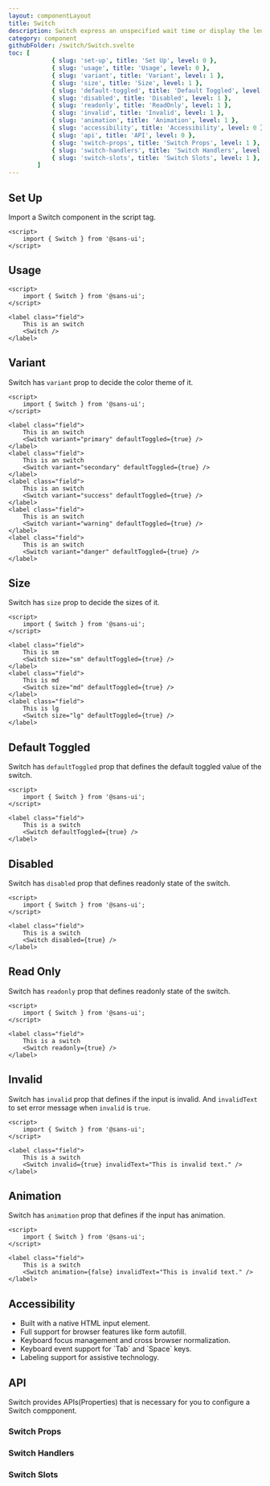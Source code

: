 ```yaml
---
layout: componentLayout
title: Switch
description: Switch express an unspecified wait time or display the length of a process.
category: component
githubFolder: /switch/Switch.svelte
toc: [
			{ slug: 'set-up', title: 'Set Up', level: 0 },
			{ slug: 'usage', title: 'Usage', level: 0 },
			{ slug: 'variant', title: 'Variant', level: 1 },
			{ slug: 'size', title: 'Size', level: 1 },
			{ slug: 'default-toggled', title: 'Default Toggled', level: 1 },
			{ slug: 'disabled', title: 'Disabled', level: 1 },
			{ slug: 'readonly', title: 'ReadOnly', level: 1 },
			{ slug: 'invalid', title: 'Invalid', level: 1 },
			{ slug: 'animation', title: 'Animation', level: 1 },
			{ slug: 'accessibility', title: 'Accessibility', level: 0 },
			{ slug: 'api', title: 'API', level: 0 },
			{ slug: 'switch-props', title: 'Switch Props', level: 1 },
			{ slug: 'switch-handlers', title: 'Switch Handlers', level: 1 },
			{ slug: 'switch-slots', title: 'Switch Slots', level: 1 },
		]
---
```


<script>
	import { Switch } from '$lib';
	import SwitchTemplate from "../../../../stories/switch/templates/SwitchTemplate.svelte"
	import { PropertyTable, SlotTable, HandlerTable, CodeBlockWrapper, AccessibilityIcon }from "../../../mdsvex/components/index.ts"
	import * as Component from "../../../mdsvex/+layout.svelte"
	import { switchProps, switchHandlers, switchSlots } from "./switch-props.ts"
</script>

## Set Up

Import a Switch component in the script tag.

<CodeBlockWrapper>

```svelte
<script>
	import { Switch } from '@sans-ui';
</script>
```

</CodeBlockWrapper>

## Usage

<SwitchTemplate  />

<CodeBlockWrapper>

```svelte
<script>
	import { Switch } from '@sans-ui';
</script>

<label class="field">
	This is an switch
	<Switch />
</label>
```

</CodeBlockWrapper>

## Variant

Switch has `variant` prop to decide the color theme of it.

<div class="flex flex-col gap-4">
	<SwitchTemplate variant="primary" defaultToggled={true} />
	<SwitchTemplate variant="secondary" defaultToggled={true} />
	<SwitchTemplate variant="success" defaultToggled={true} />
	<SwitchTemplate variant="warning" defaultToggled={true} />
	<SwitchTemplate variant="danger" defaultToggled={true} />
</div>

<CodeBlockWrapper>

```svelte
<script>
	import { Switch } from '@sans-ui';
</script>

<label class="field">
	This is an switch
	<Switch variant="primary" defaultToggled={true} />
</label>
<label class="field">
	This is an switch
	<Switch variant="secondary" defaultToggled={true} />
</label>
<label class="field">
	This is an switch
	<Switch variant="success" defaultToggled={true} />
</label>
<label class="field">
	This is an switch
	<Switch variant="warning" defaultToggled={true} />
</label>
<label class="field">
	This is an switch
	<Switch variant="danger" defaultToggled={true} />
</label>
```

</CodeBlockWrapper>

## Size

Switch has `size` prop to decide the sizes of it.

<div class="flex flex-col gap-4">
	<SwitchTemplate size="sm" label="This is sm" defaultToggled={true} />
	<SwitchTemplate size="md" label="This is md" defaultToggled={true} />
	<SwitchTemplate size="lg" label="This is lg" defaultToggled={true} />
</div>

<CodeBlockWrapper>

```svelte
<script>
	import { Switch } from '@sans-ui';
</script>

<label class="field">
	This is sm
	<Switch size="sm" defaultToggled={true} />
</label>
<label class="field">
	This is md
	<Switch size="md" defaultToggled={true} />
</label>
<label class="field">
	This is lg
	<Switch size="lg" defaultToggled={true} />
</label>
```

</CodeBlockWrapper>

## Default Toggled

Switch has `defaultToggled` prop that defines the default toggled value of the switch.

<SwitchTemplate defaultToggled={true} />

<CodeBlockWrapper>

```svelte
<script>
	import { Switch } from '@sans-ui';
</script>

<label class="field">
	This is a switch
	<Switch defaultToggled={true} />
</label>
```

</CodeBlockWrapper>

## Disabled

Switch has `disabled` prop that defines readonly state of the switch.

<SwitchTemplate disabled={true} />

<CodeBlockWrapper>

```svelte
<script>
	import { Switch } from '@sans-ui';
</script>

<label class="field">
	This is a switch
	<Switch disabled={true} />
</label>
```

</CodeBlockWrapper>

## Read Only

Switch has `readonly` prop that defines readonly state of the switch.

<SwitchTemplate readonly={true} />

<CodeBlockWrapper>

```svelte
<script>
	import { Switch } from '@sans-ui';
</script>

<label class="field">
	This is a switch
	<Switch readonly={true} />
</label>
```

</CodeBlockWrapper>

## Invalid

Switch has `invalid` prop that defines if the input is invalid. And `invalidText` to set error message when `invalid` is `true`.

<SwitchTemplate invalid={true} invalidText="This is invalid text." />

<CodeBlockWrapper>

```svelte
<script>
	import { Switch } from '@sans-ui';
</script>

<label class="field">
	This is a switch
	<Switch invalid={true} invalidText="This is invalid text." />
</label>
```

</CodeBlockWrapper>

## Animation

Switch has `animation` prop that defines if the input has animation.

<SwitchTemplate animation={false} />

<CodeBlockWrapper>

```svelte
<script>
	import { Switch } from '@sans-ui';
</script>

<label class="field">
	This is a switch
	<Switch animation={false} invalidText="This is invalid text." />
</label>
```

</CodeBlockWrapper>

## Accessibility

- <div class="flex flex-row items-center gap-4"><AccessibilityIcon class="w-5 h-5"/>Built with a native HTML input element.</div>
- <div class="flex flex-row items-center gap-4"><AccessibilityIcon class="w-5 h-5"/>Full support for browser features like form autofill.</div>
- <div class="flex flex-row items-center gap-4"><AccessibilityIcon class="w-5 h-5"/>Keyboard focus management and cross browser normalization.</div>
- <div class="flex flex-row items-center gap-4"><AccessibilityIcon class="w-5 h-5"/>Keyboard event support for `Tab` and `Space` keys.</div>
- <div class="flex flex-row items-center gap-4"><AccessibilityIcon class="w-5 h-5"/>Labeling support for assistive technology.</div>

## API

Switch provides APIs(Properties) that is necessary for you to configure a Switch compponent.

### Switch Props

<PropertyTable properties={switchProps} />

### Switch Handlers

<HandlerTable handlers={switchHandlers} />

### Switch Slots

<SlotTable slots={switchSlots} />
